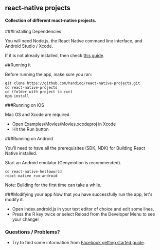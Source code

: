 ## react-native projects

#### Collection of different react-native projects.

###Installing Dependencies

You will need Node.js, the React Native command line interface, and Android Studio / Xcode.

If it is not already installed, then check [this guide](https://facebook.github.io/react-native/docs/getting-started.html#installing-dependencies).

##Running it

Before running the app, make sure you ran:

```
git clone https://github.com/handioq/react-native-projects.git
cd react-native-projects
cd (folder with project to run)
npm install
```

###Running on iOS

Mac OS and Xcode are required.

* Open Examples/Movies/Movies.xcodeproj in Xcode
* Hit the Run button

###Running on Android

You'll need to have all the prerequisites (SDK, NDK) for Building React Native installed.

Start an Android emulator (Genymotion is recommended).

```
cd react-native-helloworld
react-native run-android
```

Note: Building for the first time can take a while.

###Modifying your app 
Now that you have successfully run the app, let's modify it.

* Open index.android.js in your text editor of choice and edit some lines.
* Press the R key twice or select Reload from the Developer Menu to see your change!

### Questions / Problems?

* Try to find some information from [Facebook getting started guide](https://facebook.github.io/react-native/docs/getting-started.html).
